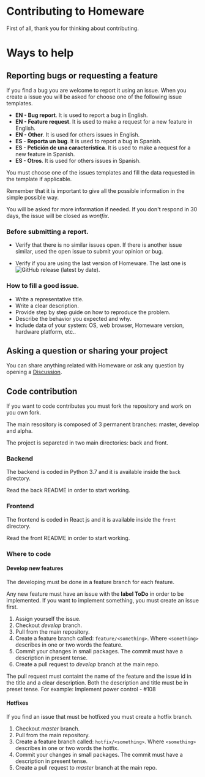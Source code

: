 # Contributing to Homeware

First of all, thank you for thinking about contributing.

# Ways to help

## Reporting bugs or requesting a feature

If you find a bug you are welcome to report it using an issue. When you create a issue you will be asked for choose one of the following issue templates.

- **EN - Bug report**. It is used to report a bug in English.
- **EN - Feature request**. It is used to make a request for a new feature in English.
- **EN - Other**. It is used for others issues in English.
- **ES - Reporta un bug**. It is used to report a bug in Spanish.
- **ES - Petición de una característica**. It is used to make a request for a new feature in Spanish.
- **ES - Otros**. It is used for others issues in Spanish.

You must choose one of the issues templates and fill the data requested in the template if applicable.

Remember that it is important to give all the possible information in the simple possible way.

You will be asked for more information if needed. If you don't respond in 30 days, the issue will be closed as _wontfix_.

### Before submitting a report.

- Verify that there is no similar issues open. If there is another issue similar, used the open issue to submit your opinion or bug.

- Verify if you are using the last version of Homeware. The last one is ![GitHub release (latest by date)](https://img.shields.io/github/v/release/kikeelectronico/Homeware-LAN?style=flat-square).

### How to fill a good issue.

- Write a representative title.
- Write a clear description.
- Provide step by step guide on how to reproduce the problem.
- Describe the behavior you expected and why.
- Include data of your system: OS, web browser, Homeware version, hardware platform, etc..

## Asking a question or sharing your project

You can share anything related with Homeware or ask any question by opening a [Discussion](https://github.com/kikeelectronico/Homeware-LAN/discussions).

## Code contribution

If you want to code contributes you must fork the repository and work on you own fork.

The main resository is composed of 3 permanent branches: master, develop and alpha.

The project is separeted in two main directories: back and front.

### Backend

The backend is coded in Python 3.7 and it is available inside the `back` directory.

Read the back README in order to start working.

### Frontend

The frontend is coded in React js and it is available inside the `front` directory.

Read the front README in order to start working.

### Where to code

#### Develop new features

The developing must be done in a feature branch for each feature.

Any new feature must have an issue with the **label ToDo** in order to be implemented. If you want to implement something, you must create an issue first.

1. Assign yourself the issue.
1. Checkout _develop_ branch.
1. Pull from the main repository.
1. Create a feature branch called: `feature/<something>`. Where `<something>` describes in one or two words the feature.
1. Commit your changes in small packages. The commit must have a description in present tense.
1. Create a pull request to _develop_ branch at the main repo.

The pull request must containt the name of the feature and the issue id in the title and a clear description. Both the description and title must be in preset tense. For example: Implement power control - #108

#### Hotfixes

If you find an issue that must be hotfixed you must create a hotfix branch.

1. Checkout _master_ branch.
1. Pull from the main repository.
1. Create a feature branch called: `hotfix/<something>`. Where `<something>` describes in one or two words the hotfix.
1. Commit your changes in small packages. The commit must have a description in present tense.
1. Create a pull request to _master_ branch at the main repo.
